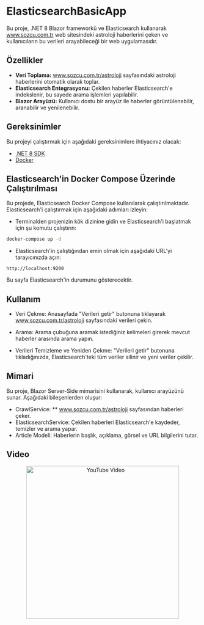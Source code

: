 

# ElasticsearchBasicApp
 
Bu proje, .NET 8 Blazor frameworkü ve Elasticsearch kullanarak www.sozcu.com.tr web sitesindeki astroloji haberlerini çeken ve kullanıcıların bu verileri arayabileceği bir web uygulamasıdır.
 
## Özellikler

- **Veri Toplama:** www.sozcu.com.tr/astroloji sayfasındaki astroloji haberlerini otomatik olarak toplar.
- **Elasticsearch Entegrasyonu:** Çekilen haberler Elasticsearch'e indekslenir, bu sayede arama işlemleri yapılabilir.
- **Blazor Arayüzü:** Kullanıcı dostu bir arayüz ile haberler görüntülenebilir, aranabilir ve yenilenebilir.

## Gereksinimler

Bu projeyi çalıştırmak için aşağıdaki gereksinimlere ihtiyacınız olacak:

- [.NET 8 SDK](https://dotnet.microsoft.com/download/dotnet/8.0) 
- [Docker](https://www.docker.com)

## Elasticsearch'in Docker Compose Üzerinde Çalıştırılması
Bu projede, Elasticsearch Docker Compose kullanılarak çalıştırılmaktadır. Elasticsearch'i çalıştırmak için aşağıdaki adımları izleyin:

- Terminalden projenizin kök dizinine gidin ve Elasticsearch'i başlatmak için şu komutu çalıştırın:

``` bash 
docker-compose up -d 
```
- Elasticsearch'in çalıştığından emin olmak için aşağıdaki URL'yi tarayıcınızda açın:

``` arduino 
http://localhost:9200 
```
Bu sayfa Elasticsearch'in durumunu gösterecektir.

## Kullanım
- Veri Çekme: Anasayfada "Verileri getir" butonuna tıklayarak www.sozcu.com.tr/astroloji sayfasındaki verileri çekin.

- Arama: Arama çubuğuna aramak istediğiniz kelimeleri girerek mevcut haberler arasında arama yapın.

- Verileri Temizleme ve Yeniden Çekme: "Verileri getir" butonuna tıkladığınızda, Elasticsearch'teki tüm veriler silinir ve yeni veriler çekilir.

## Mimari
Bu proje, Blazor Server-Side mimarisini kullanarak, kullanıcı arayüzünü sunar. Aşağıdaki bileşenlerden oluşur:

- CrawlService: ** www.sozcu.com.tr/astroloji sayfasından haberleri çeker.
- ElasticsearchService: Çekilen haberleri Elasticsearch'e kaydeder, temizler ve arama yapar.
- Article Modeli: Haberlerin başlık, açıklama, görsel ve URL bilgilerini tutar.

## Video 

<p align="center">
  <a href="https://youtu.be/b7MckTp8umg">
    <img src="https://datascientest.com/en/files/2023/04/Elasticsearch.jpg" alt="YouTube Video" width="400" />
  </a>
</p>

